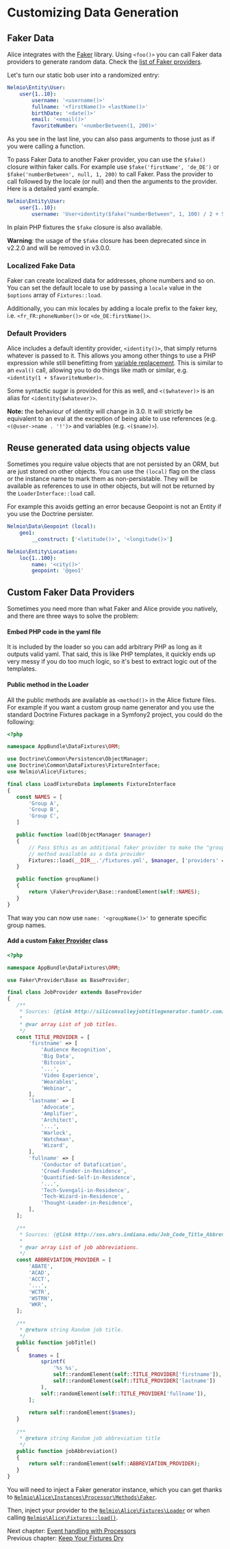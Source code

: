 # Customizing Data Generation

## Faker Data

Alice integrates with the [Faker](https://github.com/fzaninotto/Faker) library.
Using `<foo()>` you can call Faker data providers to generate random data. Check
the [list of Faker providers](https://github.com/fzaninotto/Faker#formatters).

Let's turn our static bob user into a randomized entry:

```yaml
Nelmio\Entity\User:
    user{1..10}:
        username: '<username()>'
        fullname: '<firstName()> <lastName()>'
        birthDate: '<date()>'
        email: '<email()>'
        favoriteNumber: '<numberBetween(1, 200)>'
```

As you see in the last line, you can also pass arguments to those just as if
you were calling a function.

To pass Faker Data to another Faker provider, you can use the `$fake()` closure
within faker calls. For example use `$fake('firstName', 'de_DE')` or
`$fake('numberBetween', null, 1, 200)` to call Faker. Pass the provider to call
followed by the locale (or null) and then the arguments to the provider. Here
is a detailed yaml example.

```yaml
Nelmio\Entity\User:
    user{1..10}:
        username: 'User<identity($fake("numberBetween", 1, 100) / 2 + 5)>'
```

In plain PHP fixtures the `$fake` closure is also available.

**Warning**: the usage of the `$fake` closure has been deprecated since in v2.2.0 and will be removed in v3.0.0.


### Localized Fake Data

Faker can create localized data for addresses, phone numbers and so on. You can
set the default locale to use by passing a `locale` value in the `$options`
array of `Fixtures::load`.

Additionally, you can mix locales by adding a locale prefix to the faker key,
i.e. `<fr_FR:phoneNumber()>` or `<de_DE:firstName()>`.

### Default Providers

Alice includes a default identity provider, `<identity()>`, that
simply returns whatever is passed to it. This allows you among other
things to use a PHP expression while still benefitting from
[variable replacement](fixtures-refactoring.md#variables). This is similar to an `eval()`
call, allowing you to do things like math or similar, e.g.
`<identity(1 + $favoriteNumber)>`.

Some syntactic sugar is provided for this as well, and `<($whatever)>`
is an alias for `<identity($whatever)>`.

**Note:** the behaviour of identity will change in 3.0. It will strictly be equivalent to
an eval at the exception of being able to use references (e.g. `<(@user->name . '!')>`
and variables (e.g. `<($name)>`).


## Reuse generated data using objects value

Sometimes you require value objects that are not persisted by an ORM, but
are just stored on other objects. You can use the `(local)` flag on the class
or the instance name to mark them as non-persistable. They will be available
as references to use in other objects, but will not be returned by the
`LoaderInterface::load` call.

For example this avoids getting an error because Geopoint is not an Entity
if you use the Doctrine persister.

```yaml
Nelmio\Data\Geopoint (local):
    geo1:
        __construct: ['<latitude()>', '<longitude()>']

Nelmio\Entity\Location:
    loc{1..100}:
        name: '<city()>'
        geopoint: '@geo1'
```


## Custom Faker Data Providers

Sometimes you need more than what Faker and Alice provide you natively, and
there are three ways to solve the problem:

#### Embed PHP code in the yaml file

It is included by the loader so you can add arbitrary PHP as long as it outputs
valid yaml. That said, this is like PHP templates, it quickly ends up very messy
if you do too much logic, so it's best to extract logic out of the templates.
  
#### Public method in the Loader

All the public methods are available as `<method()>` in the Alice fixture files.
For example if you want a custom group name generator and you use the standard
Doctrine Fixtures package in a Symfony2 project, you could do the following:

```php
<?php

namespace AppBundle\DataFixtures\ORM;

use Doctrine\Common\Persistence\ObjectManager;
use Doctrine\Common\DataFixtures\FixtureInterface;
use Nelmio\Alice\Fixtures;

final class LoadFixtureData implements FixtureInterface
{
   const NAMES = [
       'Group A',
       'Group B',
       'Group C',
   ]

   public function load(ObjectManager $manager)
   {
       // Pass $this as an additional faker provider to make the "groupName"
       // method available as a data provider
       Fixtures::load(__DIR__.'/fixtures.yml', $manager, ['providers' => [$this]]);
   }

   public function groupName()
   {
       return \Faker\Provider\Base::randomElement(self::NAMES);
   }
}
```

That way you can now use `name: '<groupName()>'` to generate specific group names.
   
#### Add a custom [Faker Provider](https://github.com/fzaninotto/Faker/tree/master/src/Faker/Provider) class

```php
<?php

namespace AppBundle\DataFixtures\ORM;

use Faker\Provider\Base as BaseProvider;

final class JobProvider extends BaseProvider
{
   /**
    * Sources: {@link http://siliconvalleyjobtitlegenerator.tumblr.com/}
    *
    * @var array List of job titles.
    */
   const TITLE_PROVIDER = [
       'firstname' => [
           'Audience Recognition',
           'Big Data',
           'Bitcoin',
           '...',
           'Video Experience',
           'Wearables',
           'Webinar',
       ],
       'lastname' => [
           'Advocate',
           'Amplifier',
           'Architect',
           '...',
           'Warlock',
           'Watchman',
           'Wizard',
       ],
       'fullname' => [
           'Conductor of Datafication',
           'Crowd-Funder-in-Residence',
           'Quantified-Self-in-Residence',
           '...',
           'Tech-Svengali-in-Residence',
           'Tech-Wizard-in-Residence',
           'Thought-Leader-in-Residence',
       ],
   ];

   /**
    * Sources: {@link http://sos.uhrs.indiana.edu/Job_Code_Title_Abbreviation_List.htm}
    *
    * @var array List of job abbreviations.
    */
   const ABBREVIATION_PROVIDER = [
       'ABATE',
       'ACAD',
       'ACCT',
       '...',
       'WCTR',
       'WSTRN',
       'WKR',
   ];

   /**
    * @return string Random job title.
    */
   public function jobTitle()
   {
       $names = [
           sprintf(
               '%s %s',
               self::randomElement(self::TITLE_PROVIDER['firstname']),
               self::randomElement(self::TITLE_PROVIDER['lastname'])
           ),
           self::randomElement(self::TITLE_PROVIDER['fullname']),
       ];
       
       return self::randomElement($names);
   }
   
   /**
    * @return string Random job abbreviation title
    */
   public function jobAbbreviation()
   {
       return self::randomElement(self::ABBREVIATION_PROVIDER);
   }
}
```

You will need to inject a Faker generator instance, which you can get thanks to
[`Nelmio\Alice\Instances\Processor\Methods\Faker`](../src/Nelmio/Alice/Instances/Processor/Methods/Faker.php).

Then, inject your provider to the [`Nelmio\Alice\Fixtures\Loader`](../src/Nelmio/Alice/Fixtures/Loader.php) or when
calling [`Nelmio\Alice\Fixtures::load()`](../src/Nelmio/Alice/Fixtures.php#L55).

Next chapter: [Event handling with Processors](processors.md)<br />
Previous chapter: [Keep Your Fixtures Dry](fixtures-refactoring.md)

